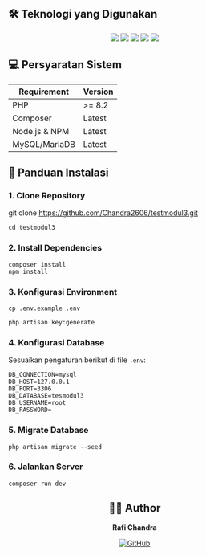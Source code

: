 
## 🛠️ Teknologi yang Digunakan

<p align="center">
  <img src="https://img.shields.io/badge/Laravel-11-FF2D20?style=for-the-badge&logo=laravel&logoColor=white" />
  <img src="https://img.shields.io/badge/Alpine.js-8BC0D0?style=for-the-badge&logo=alpine.js&logoColor=black" />
  <img src="https://img.shields.io/badge/Tailwind_CSS-38B2AC?style=for-the-badge&logo=tailwind-css&logoColor=white" />
  <img src="https://img.shields.io/badge/MySQL-005C84?style=for-the-badge&logo=mysql&logoColor=white" />
  <img src="https://img.shields.io/badge/AOS-563D7C?style=for-the-badge" />
</p>

## 💻 Persyaratan Sistem

| Requirement | Version |
|-------------|---------|
| PHP | >= 8.2 |
| Composer | Latest |
| Node.js & NPM | Latest |
| MySQL/MariaDB | Latest |

## 🚀 Panduan Instalasi

### 1. Clone Repository
git clone https://github.com/Chandra2606/testmodul3.git
```
cd testmodul3
```

### 2. Install Dependencies
```
composer install
npm install
```

### 3. Konfigurasi Environment
```
cp .env.example .env
```

```
php artisan key:generate
```

### 4. Konfigurasi Database
Sesuaikan pengaturan berikut di file `.env`:

```
DB_CONNECTION=mysql
DB_HOST=127.0.0.1
DB_PORT=3306
DB_DATABASE=tesmodul3
DB_USERNAME=root
DB_PASSWORD=
```

### 5. Migrate Database
```
php artisan migrate --seed
```

### 6. Jalankan Server
```
composer run dev
```


<div align="center">
  
## 👨‍💻 Author

**Rafi Chandra**

[![GitHub](https://img.shields.io/badge/GitHub-100000?style=for-the-badge&logo=github&logoColor=white)](https://github.com/Chandra2606)

</div>

